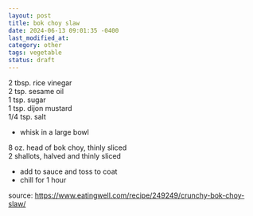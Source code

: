 ```yaml
---
layout: post
title: bok choy slaw
date: 2024-06-13 09:01:35 -0400
last_modified_at: 
category: other
tags: vegetable
status: draft
---
```


2 tbsp. rice vinegar  
2 tsp. sesame oil  
1 tsp. sugar  
1 tsp. dijon mustard  
1/4 tsp. salt  
* whisk in a large bowl

8 oz. head of bok choy, thinly sliced  
2 shallots, halved and thinly sliced  
* add to sauce and toss to coat
* chill for 1 hour

source: <https://www.eatingwell.com/recipe/249249/crunchy-bok-choy-slaw/>
